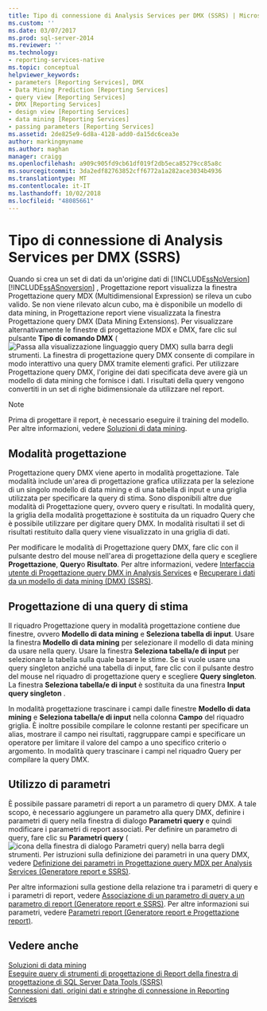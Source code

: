 ```yaml
---
title: Tipo di connessione di Analysis Services per DMX (SSRS) | Microsoft Docs
ms.custom: ''
ms.date: 03/07/2017
ms.prod: sql-server-2014
ms.reviewer: ''
ms.technology:
- reporting-services-native
ms.topic: conceptual
helpviewer_keywords:
- parameters [Reporting Services], DMX
- Data Mining Prediction [Reporting Services]
- query view [Reporting Services]
- DMX [Reporting Services]
- design view [Reporting Services]
- data mining [Reporting Services]
- passing parameters [Reporting Services]
ms.assetid: 2de825e9-6d8a-4128-add0-da15dc6cea3e
author: markingmyname
ms.author: maghan
manager: craigg
ms.openlocfilehash: a909c905fd9cb61df019f2db5eca85279cc85a8c
ms.sourcegitcommit: 3da2edf82763852cff6772a1a282ace3034b4936
ms.translationtype: MT
ms.contentlocale: it-IT
ms.lasthandoff: 10/02/2018
ms.locfileid: "48085661"
---
```

# <a name="analysis-services-connection-type-for-dmx-ssrs"></a>Tipo di connessione di Analysis Services per DMX (SSRS)
  Quando si crea un set di dati da un'origine dati di [!INCLUDE[ssNoVersion](../../includes/ssnoversion-md.md)] [!INCLUDE[ssASnoversion](../../includes/ssasnoversion-md.md)] , Progettazione report visualizza la finestra Progettazione query MDX (Multidimensional Expression) se rileva un cubo valido. Se non viene rilevato alcun cubo, ma è disponibile un modello di data mining, in Progettazione report viene visualizzata la finestra Progettazione query DMX (Data Mining Extensions). Per visualizzare alternativamente le finestre di progettazione MDX e DMX, fare clic sul pulsante **Tipo di comando DMX** (![Passa alla visualizzazione linguaggio query DMX](../media/rsqdicon-commandtypedmx.gif "Passa alla visualizzazione linguaggio query DMX")) sulla barra degli strumenti. La finestra di progettazione query DMX consente di compilare in modo interattivo una query DMX tramite elementi grafici. Per utilizzare Progettazione query DMX, l'origine dei dati specificata deve avere già un modello di data mining che fornisce i dati. I risultati della query vengono convertiti in un set di righe bidimensionale da utilizzare nel report.  
  
> [!NOTE]  
>  Prima di progettare il report, è necessario eseguire il training del modello. Per altre informazioni, vedere [Soluzioni di data mining](../../analysis-services/data-mining/data-mining-solutions.md).  
  
## <a name="design-mode"></a>Modalità progettazione  
 Progettazione query DMX viene aperto in modalità progettazione. Tale modalità include un'area di progettazione grafica utilizzata per la selezione di un singolo modello di data mining e di una tabella di input e una griglia utilizzata per specificare la query di stima. Sono disponibili altre due modalità di Progettazione query, ovvero query e risultati. In modalità query, la griglia della modalità progettazione è sostituita da un riquadro Query che è possibile utilizzare per digitare query DMX. In modalità risultati il set di risultati restituito dalla query viene visualizzato in una griglia di dati.  
  
 Per modificare le modalità di Progettazione query DMX, fare clic con il pulsante destro del mouse nell'area di progettazione della query e scegliere **Progettazione**, **Query**o **Risultato**. Per altre informazioni, vedere [Interfaccia utente di Progettazione query DMX in Analysis Services](analysis-services-dmx-query-designer-user-interface.md) e [Recuperare i dati da un modello di data mining &#40;DMX&#41; &#40;SSRS&#41;](retrieve-data-from-a-data-mining-model-dmx-ssrs.md).  
  
## <a name="designing-a-prediction-query"></a>Progettazione di una query di stima  
 Il riquadro Progettazione query in modalità progettazione contiene due finestre, ovvero **Modello di data mining** e **Seleziona tabella di input**. Usare la finestra **Modello di data mining** per selezionare il modello di data mining da usare nella query. Usare la finestra **Seleziona tabella/e di input** per selezionare la tabella sulla quale basare le stime. Se si vuole usare una query singleton anziché una tabella di input, fare clic con il pulsante destro del mouse nel riquadro di progettazione query e scegliere **Query singleton**. La finestra **Seleziona tabella/e di input** è sostituita da una finestra **Input query singleton** .  
  
 In modalità progettazione trascinare i campi dalle finestre **Modello di data mining** e **Seleziona tabella/e di input** nella colonna **Campo** del riquadro griglia. È inoltre possibile compilare le colonne restanti per specificare un alias, mostrare il campo nei risultati, raggruppare campi e specificare un operatore per limitare il valore del campo a uno specifico criterio o argomento. In modalità query trascinare i campi nel riquadro Query per compilare la query DMX.  
  
## <a name="using-parameters"></a>Utilizzo di parametri  
 È possibile passare parametri di report a un parametro di query DMX. A tale scopo, è necessario aggiungere un parametro alla query DMX, definire i parametri di query nella finestra di dialogo **Parametri query** e quindi modificare i parametri di report associati. Per definire un parametro di query, fare clic su **Parametri query** (![icona della finestra di dialogo Parametri query](../../analysis-services/media/iconqueryparameter.gif "icona della finestra di dialogo Parametri query")) nella barra degli strumenti. Per istruzioni sulla definizione dei parametri in una query DMX, vedere [Definizione dei parametri in Progettazione query MDX per Analysis Services &#40;Generatore report e SSRS&#41;](define-parameters-in-the-mdx-query-designer-for-analysis-services.md).  
  
 Per altre informazioni sulla gestione della relazione tra i parametri di query e i parametri di report, vedere [Associazione di un parametro di query a un parametro di report &#40;Generatore report e SSRS&#41;](associate-a-query-parameter-with-a-report-parameter-report-builder-and-ssrs.md). Per altre informazioni sui parametri, vedere [Parametri report &#40;Generatore report e Progettazione report&#41;](../report-design/report-parameters-report-builder-and-report-designer.md).  
  
## <a name="see-also"></a>Vedere anche  
 [Soluzioni di data mining](../../analysis-services/data-mining/data-mining-solutions.md)   
 [Eseguire query di strumenti di progettazione di Report della finestra di progettazione di SQL Server Data Tools &#40;SSRS&#41;](query-design-tools-ssrs.md)   
 [Connessioni dati, origini dati e stringhe di connessione in Reporting Services](../data-connections-data-sources-and-connection-strings-in-reporting-services.md)  
  
  

